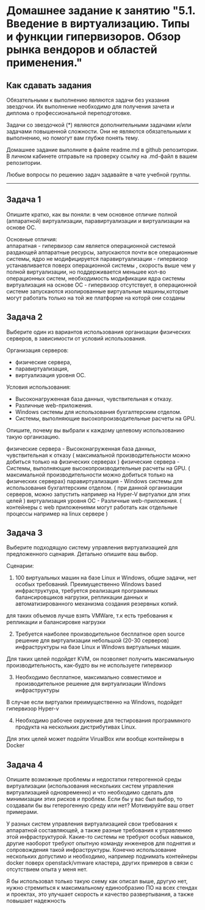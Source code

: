 
# Домашнее задание к занятию "5.1. Введение в виртуализацию. Типы и функции гипервизоров. Обзор рынка вендоров и областей применения."


## Как сдавать задания

Обязательными к выполнению являются задачи без указания звездочки. Их выполнение необходимо для получения зачета и диплома о профессиональной переподготовке.

Задачи со звездочкой (*) являются дополнительными задачами и/или задачами повышенной сложности. Они не являются обязательными к выполнению, но помогут вам глубже понять тему.

Домашнее задание выполните в файле readme.md в github репозитории. В личном кабинете отправьте на проверку ссылку на .md-файл в вашем репозитории.

Любые вопросы по решению задач задавайте в чате учебной группы.

---

## Задача 1

Опишите кратко, как вы поняли: в чем основное отличие полной (аппаратной) виртуализации, паравиртуализации и виртуализации на основе ОС.
  
Основные отличия:  
   аппаратная - гипервизор сам является операционной системой раздающей аппаратные ресурсы, запускаются почти все операционные системы, ядро не модифицируется
   паравиртуализации -  гипервизор устанавливается поверх операционной системы , скорость выше чем у полной виртуализации, но поддерживается меньшее кол-во операционных систем, необходимость модификации ядра системы 
   виртуализация на основе ОС - гипервизор отсутствует, в операционной системе запускаются изолированные виртуальные машины,которые могут работать только на той же платформе на которй они созданы


## Задача 2

Выберите один из вариантов использования организации физических серверов, в зависимости от условий использования.

Организация серверов:
- физические сервера,
- паравиртуализация,
- виртуализация уровня ОС.

Условия использования:
- Высоконагруженная база данных, чувствительная к отказу.
- Различные web-приложения.
- Windows системы для использования бухгалтерским отделом.
- Системы, выполняющие высокопроизводительные расчеты на GPU.

Опишите, почему вы выбрали к каждому целевому использованию такую организацию.  

физические сервера - Высоконагруженная база данных, чувствительная к отказу  ( максимальной производительности можно добиться только на физических серверах )
физические сервера - Системы, выполняющие высокопроизводительные расчеты на GPU. ( максимальной производительности можно добиться только на физических серверах)
паравиртуализация -  Windows системы для использования бухгалтерским отделом. ( при данной организации серверов, можно запустить например на Hyper-V виртуалки для этих целей )
виртуализация уровня ОС - Различные web-приложения. ( контейнеры с web приложениями могут работать как отдельные процессы например на linux сервере )

## Задача 3

Выберите подходящую систему управления виртуализацией для предложенного сценария. Детально опишите ваш выбор.

Сценарии:

1. 100 виртуальных машин на базе Linux и Windows, общие задачи, нет особых требований. Преимущественно Windows based инфраструктура, требуется реализация программных балансировщиков нагрузки, репликации данных и автоматизированного механизма создания резервных копий.

для таких объемов лучше взять VMWare, т.к есть требования к репликации и балансировке нагрузки

2. Требуется наиболее производительное бесплатное open source решение для виртуализации небольшой (20-30 серверов) инфраструктуры на базе Linux и Windows виртуальных машин.  

Для таких целей подойдет KVM, он позволяет получить максимальную производительность, как-будто вы не используете гипервизор

3. Необходимо бесплатное, максимально совместимое и производительное решение для виртуализации Windows инфраструктуры  

В случае если виртуалки преимущественно на Windows, подойдет гипервизор Hyper-v  


4. Необходимо рабочее окружение для тестирования программного продукта на нескольких дистрибутивах Linux.

Для этих целей может подойти VirualBox или вообще контейнеры в Docker


## Задача 4

Опишите возможные проблемы и недостатки гетерогенной среды виртуализации (использования нескольких систем управления виртуализацией одновременно) и что необходимо сделать для минимизации этих рисков и проблем. Если бы у вас был выбор, то создавали бы вы гетерогенную среду или нет? Мотивируйте ваш ответ примерами.

У разных систем управления виртуализацией свои требования к аппаратной составляющей, а также разные требования к управлению этой инфраструктурой.
Какие-то системы не требуют особых навыков, другие наоборот требуют опытную команду инженеров для поднятия и сопровождения такой инфраструктуры.
Конечно использование нескольких допустимо и необходимо, например поднимать контейнеры docker поверх openstack/vmware кластера, других примеров в связи с отсутствием опыта у меня нет.

Я бы использовал только такую схему как описал выше, другую нет, нужно стремиться к максимальному единообразию ПО на всех стендах и проектах, это улучшает скорость и качество развертывания, а также повышает надежность